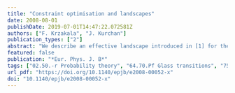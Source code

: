 ```yaml
---
title: "Constraint optimisation and landscapes"
date: 2008-08-01
publishDate: 2019-07-01T14:47:22.072581Z
authors: ["F. Krzakala", "J. Kurchan"]
publication_types: ["2"]
abstract: "We describe an effective landscape introduced in [1] for the analysis of Constraint Satisfaction problems, such as Sphere Packing, K-SAT and Graph Coloring. This geometric construction reexpresses such problems in the more familiar terms of optimisation in rugged energy landscapes. In particular, it allows one to understand the puzzling fact that unsophisticated programs are successful well beyond what was considered to be the `hard’ transition, and suggests an algorithm defining a new, higher, easy-hard frontier."
featured: false
publication: "*Eur. Phys. J. B*"
tags: ["02.50.-r Probability theory", "64.70.Pf Glass transitions", "75.10.Nr Spin-glass and other random models", "81.05.Rm Porous materials; granular materials", "and statistics", "stochastic processes"]
url_pdf: "https://doi.org/10.1140/epjb/e2008-00052-x"
doi: "10.1140/epjb/e2008-00052-x"
---
```


